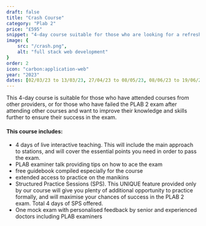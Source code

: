 ```yaml
---
draft: false
title: "Crash Course"
category: "Plab 2"
price: "£595"
snippet: "4-day course suitable for those who are looking for a refresher or further ensuresuccess in the exam."
image: {
    src: "/crash.png",
    alt: "full stack web development"
}
order: 2
icon: "carbon:application-web"
year: "2023"
dates: [02/03/23 to 13/03/23, 27/04/23 to 08/05/23, 08/06/23 to 19/06/23, 13/07/23 to 24/07/23, 23/08/23 to 03/09/23, 28/09/23 to 09/10/23, 02/11/23 to 13/11/23, 23/11/23 to 04/12/23]
---
```


This 4-day course is suitable for those who have attended courses from other providers, or for those who have failed the PLAB 2 exam after attending other courses and want to improve their knowledge and skills further to ensure their success in the exam.

#### This course includes:

- 4 days of live interactive teaching. This will include the main approach to stations, and will cover the essential points you need in order to pass the exam.
- PLAB examiner talk providing tips on how to ace the exam
- free guidebook compiled especially for the course
- extended access to practice on the manikins
- Structured Practice Sessions (SPS). This UNIQUE feature provided only by our course will give you plenty of additional opportunity to practice formally, and will maximise your chances of success in the PLAB 2 exam. Total 4 days of SPS offered.
- One mock exam with personalised feedback by senior and experienced doctors including PLAB examiners